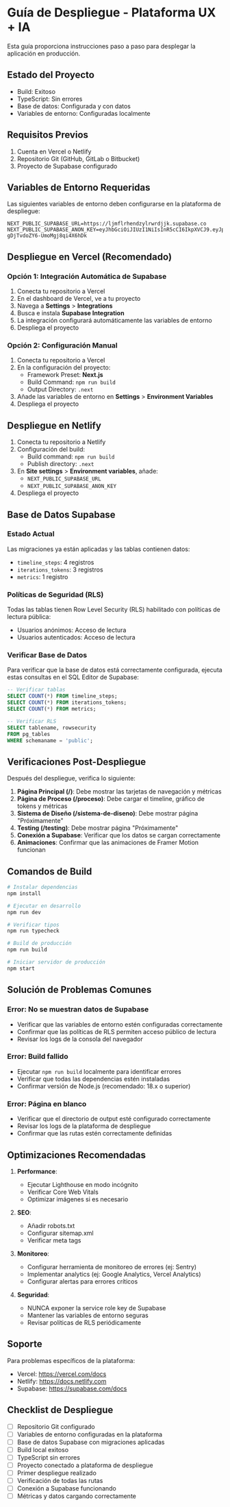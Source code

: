 # Guía de Despliegue - Plataforma UX + IA

Esta guía proporciona instrucciones paso a paso para desplegar la aplicación en producción.

## Estado del Proyecto

- Build: Exitoso
- TypeScript: Sin errores
- Base de datos: Configurada y con datos
- Variables de entorno: Configuradas localmente

## Requisitos Previos

1. Cuenta en Vercel o Netlify
2. Repositorio Git (GitHub, GitLab o Bitbucket)
3. Proyecto de Supabase configurado

## Variables de Entorno Requeridas

Las siguientes variables de entorno deben configurarse en la plataforma de despliegue:

```
NEXT_PUBLIC_SUPABASE_URL=https://ljmflrhendzylrwrdjjk.supabase.co
NEXT_PUBLIC_SUPABASE_ANON_KEY=eyJhbGciOiJIUzI1NiIsInR5cCI6IkpXVCJ9.eyJpc3MiOiJzdXBhYmFzZSIsInJlZiI6ImxqbWZscmhlbmR6eWxyd3JkamprIiwicm9sZSI6ImFub24iLCJpYXQiOjE3NTk5MDA2ODksImV4cCI6MjA3NTQ3NjY4OX0.XesPS0ZW5muq9SWu-gDjTvdoZY6-UmoMgj8qi4X6hDk
```

## Despliegue en Vercel (Recomendado)

### Opción 1: Integración Automática de Supabase

1. Conecta tu repositorio a Vercel
2. En el dashboard de Vercel, ve a tu proyecto
3. Navega a **Settings** > **Integrations**
4. Busca e instala **Supabase Integration**
5. La integración configurará automáticamente las variables de entorno
6. Despliega el proyecto

### Opción 2: Configuración Manual

1. Conecta tu repositorio a Vercel
2. En la configuración del proyecto:
   - Framework Preset: **Next.js**
   - Build Command: `npm run build`
   - Output Directory: `.next`
3. Añade las variables de entorno en **Settings** > **Environment Variables**
4. Despliega el proyecto

## Despliegue en Netlify

1. Conecta tu repositorio a Netlify
2. Configuración del build:
   - Build command: `npm run build`
   - Publish directory: `.next`
3. En **Site settings** > **Environment variables**, añade:
   - `NEXT_PUBLIC_SUPABASE_URL`
   - `NEXT_PUBLIC_SUPABASE_ANON_KEY`
4. Despliega el proyecto

## Base de Datos Supabase

### Estado Actual

Las migraciones ya están aplicadas y las tablas contienen datos:
- `timeline_steps`: 4 registros
- `iterations_tokens`: 3 registros
- `metrics`: 1 registro

### Políticas de Seguridad (RLS)

Todas las tablas tienen Row Level Security (RLS) habilitado con políticas de lectura pública:
- Usuarios anónimos: Acceso de lectura
- Usuarios autenticados: Acceso de lectura

### Verificar Base de Datos

Para verificar que la base de datos está correctamente configurada, ejecuta estas consultas en el SQL Editor de Supabase:

```sql
-- Verificar tablas
SELECT COUNT(*) FROM timeline_steps;
SELECT COUNT(*) FROM iterations_tokens;
SELECT COUNT(*) FROM metrics;

-- Verificar RLS
SELECT tablename, rowsecurity
FROM pg_tables
WHERE schemaname = 'public';
```

## Verificaciones Post-Despliegue

Después del despliegue, verifica lo siguiente:

1. **Página Principal (/)**: Debe mostrar las tarjetas de navegación y métricas
2. **Página de Proceso (/proceso)**: Debe cargar el timeline, gráfico de tokens y métricas
3. **Sistema de Diseño (/sistema-de-diseno)**: Debe mostrar página "Próximamente"
4. **Testing (/testing)**: Debe mostrar página "Próximamente"
5. **Conexión a Supabase**: Verificar que los datos se cargan correctamente
6. **Animaciones**: Confirmar que las animaciones de Framer Motion funcionan

## Comandos de Build

```bash
# Instalar dependencias
npm install

# Ejecutar en desarrollo
npm run dev

# Verificar tipos
npm run typecheck

# Build de producción
npm run build

# Iniciar servidor de producción
npm start
```

## Solución de Problemas Comunes

### Error: No se muestran datos de Supabase

- Verificar que las variables de entorno estén configuradas correctamente
- Confirmar que las políticas de RLS permiten acceso público de lectura
- Revisar los logs de la consola del navegador

### Error: Build fallido

- Ejecutar `npm run build` localmente para identificar errores
- Verificar que todas las dependencias estén instaladas
- Confirmar versión de Node.js (recomendado: 18.x o superior)

### Error: Página en blanco

- Verificar que el directorio de output esté configurado correctamente
- Revisar los logs de la plataforma de despliegue
- Confirmar que las rutas estén correctamente definidas

## Optimizaciones Recomendadas

1. **Performance**:
   - Ejecutar Lighthouse en modo incógnito
   - Verificar Core Web Vitals
   - Optimizar imágenes si es necesario

2. **SEO**:
   - Añadir robots.txt
   - Configurar sitemap.xml
   - Verificar meta tags

3. **Monitoreo**:
   - Configurar herramienta de monitoreo de errores (ej: Sentry)
   - Implementar analytics (ej: Google Analytics, Vercel Analytics)
   - Configurar alertas para errores críticos

4. **Seguridad**:
   - NUNCA exponer la service role key de Supabase
   - Mantener las variables de entorno seguras
   - Revisar políticas de RLS periódicamente

## Soporte

Para problemas específicos de la plataforma:
- Vercel: https://vercel.com/docs
- Netlify: https://docs.netlify.com
- Supabase: https://supabase.com/docs

## Checklist de Despliegue

- [ ] Repositorio Git configurado
- [ ] Variables de entorno configuradas en la plataforma
- [ ] Base de datos Supabase con migraciones aplicadas
- [ ] Build local exitoso
- [ ] TypeScript sin errores
- [ ] Proyecto conectado a plataforma de despliegue
- [ ] Primer despliegue realizado
- [ ] Verificación de todas las rutas
- [ ] Conexión a Supabase funcionando
- [ ] Métricas y datos cargando correctamente
